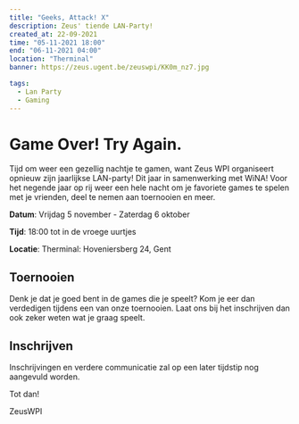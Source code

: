 ```yaml
---
title: "Geeks, Attack! X"
description: Zeus' tiende LAN-Party!
created_at: 22-09-2021
time: "05-11-2021 18:00"
end: "06-11-2021 04:00"
location: "Therminal"
banner: https://zeus.ugent.be/zeuswpi/KK0m_nz7.jpg

tags:
  - Lan Party
  - Gaming
---
```


# Game Over! Try Again.

Tijd om weer een gezellig nachtje te gamen, want Zeus WPI organiseert opnieuw zijn jaarlijkse LAN-party! Dit jaar in samenwerking met WiNA! Voor het negende jaar op rij weer een hele nacht om je favoriete games te spelen met je vrienden, deel te nemen aan toernooien en meer.

**Datum**: Vrijdag 5 november - Zaterdag 6 oktober

**Tijd**: 18:00 tot in de vroege uurtjes

**Locatie**: Therminal: Hoveniersberg 24, Gent

## Toernooien

Denk je dat je goed bent in de games die je speelt? Kom je eer dan verdedigen tijdens een van onze toernooien. Laat ons bij het inschrijven dan ook zeker weten wat je graag speelt. 

## Inschrijven
Inschrijvingen en verdere communicatie zal op een later tijdstip nog aangevuld worden. 

Tot dan!

ZeusWPI
